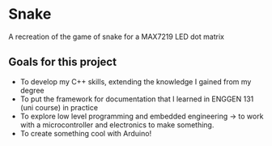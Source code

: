 # Snake
A recreation of the game of snake for a MAX7219 LED dot matrix

## Goals for this project
* To develop my C++ skills, extending the knowledge I gained from my degree
* To put the framework for documentation that I learned in ENGGEN 131 (uni course) in practice
* To explore low level programming and embedded engineering -> to work with a microcontroller and electronics to make something.
* To create something cool with Arduino!
